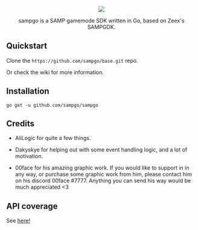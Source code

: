 <p align="center">
<img src="https://github.com/sampgo/sampgo/blob/master/img/GTASAGOMP_Stylesheet_condensed@2x.png?raw=true"/>
</p>
<p align="center">sampgo is a SAMP gamemode SDK written in Go, based on Zeex's SAMPGDK.</p>


## Quickstart
Clone the `https://github.com/sampgo/base.git` repo.

Or check the wiki for more information.

## Installation
```
go get -u github.com/sampgo/sampgo
```

## Credits
- AliLogic for quite a few things.

- Dakyskye for helping out with some event handling logic, and a lot of motivation.

- 00face for his amazing graphic work. If you would like to support in in any way, or purchase some graphic work from him, please contact him on his discord 00face
#7777. Anything you can send his way would be much appreciated <3

## API coverage
See [here!](https://github.com/sampgo/sampgo/wiki/API-coverage)
